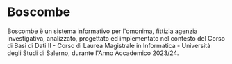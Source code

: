 # Boscombe
Boscombe è un sistema informativo per l'omonima, fittizia agenzia investigativa, analizzato, progettato ed implementato nel contesto del Corso di Basi di Dati II - Corso di Laurea Magistrale in Informatica - Università degli Studi di Salerno, durante l'Anno Accademico 2023/24.
